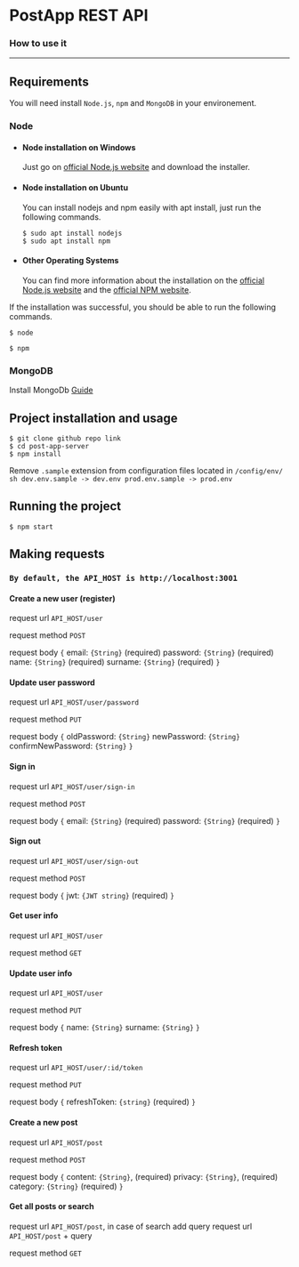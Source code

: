 # PostApp REST API

### How to use it

---

## Requirements

You will need install `Node.js`, `npm` and `MongoDB` in your environement.

### Node

- #### Node installation on Windows

  Just go on [official Node.js website](https://nodejs.org/) and download the installer.

- #### Node installation on Ubuntu

  You can install nodejs and npm easily with apt install, just run the following commands.

      $ sudo apt install nodejs
      $ sudo apt install npm

- #### Other Operating Systems
  You can find more information about the installation on the [official Node.js website](https://nodejs.org/) and the [official NPM website](https://npmjs.org/).

If the installation was successful, you should be able to run the following commands.

    $ node

    $ npm

### MongoDB

Install MongoDb [Guide](https://docs.mongodb.com/manual/administration/install-community/)

## Project installation and usage

    $ git clone github repo link
    $ cd post-app-server
    $ npm install

Remove `.sample` extension from configuration files located in `/config/env/`
`sh
    dev.env.sample -> dev.env
    prod.env.sample -> prod.env
    `

## Running the project

    $ npm start

## Making requests

### `By default, the API_HOST is http://localhost:3001`

#### Create a new user (register)

request url `API_HOST/user`

request method `POST`

request body
`{`
email: `{String}` (required)
password: `{String}` (required)
name: `{String}` (required)
surname: `{String}` (required)
`}`

#### Update user password

request url `API_HOST/user/password`

request method `PUT`

request body
`{`
oldPassword: `{String}`
newPassword: `{String}`
confirmNewPassword: `{String}`
`}`

#### Sign in

request url `API_HOST/user/sign-in`

request method `POST`

request body
`{`
email: `{String}` (required)
password: `{String}` (required)
`}`

#### Sign out

request url `API_HOST/user/sign-out`

request method `POST`

request body
`{`
jwt: `{JWT string}` (required)
`}`

#### Get user info

request url `API_HOST/user`

request method `GET`

#### Update user info

request url `API_HOST/user`

request method `PUT`

request body
`{`
name: `{String}`
surname: `{String}`
`}`

#### Refresh token

request url `API_HOST/user/:id/token`

request method `PUT`

request body
`{`
refreshToken: `{string}` (required)
`}`

#### Create a new post

request url `API_HOST/post`

request method `POST`

request body
`{`
content: `{String}`, (required)
privacy: `{String}`, (required)
category: `{String}` (required)
`}`

#### Get all posts or search

request url `API_HOST/post`,
in case of search add query 
request url `API_HOST/post` + query 

request method `GET`
